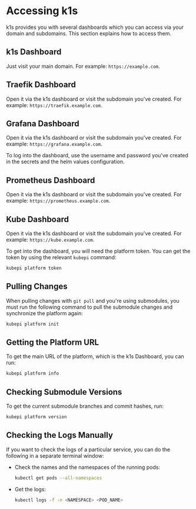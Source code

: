 # Accessing k1s

k1s provides you with several dashboards which you can access via your domain and subdomains. This section explains how to access them.

## k1s Dashboard

Just visit your main domain. For example: `https://example.com`.

## Traefik Dashboard

Open it via the k1s dashboard or visit the subdomain you've created. For example: `https://traefik.example.com`.

## Grafana Dashboard

Open it via the k1s dashboard or visit the subdomain you've created. For example: `https://grafana.example.com`.

To log into the dashboard, use the username and password you've created in the secrets and the helm values configuration.

## Prometheus Dashboard

Open it via the k1s dashboard or visit the subdomain you've created. For example: `https://prometheus.example.com`.

## Kube Dashboard

Open it via the k1s dashboard or visit the subdomain you've created. For example: `https://kube.example.com`.

To get into the dashboard, you will need the platform token. You can get the token by using the relevant `kubepi` command:

```bash
kubepi platform token
```

## Pulling Changes

When pulling changes with `git pull` and you're using submodules, you must run the following command to pull the submodule changes and synchronize the platform again:

```bash
kubepi platform init
```

## Getting the Platform URL

To get the main URL of the platform, which is the k1s Dashboard, you can run:

```bash
kubepi platform info
```

## Checking Submodule Versions

To get the current submodule branches and commit hashes, run:

```bash
kubepi platform version
```

## Checking the Logs Manually

If you want to check the logs of a particular service, you can do the following in a separate terminal window:

- Check the names and the namespaces of the running pods:

  ```bash
  kubectl get pods --all-namespaces
  ```

- Get the logs:

  ```bash
  kubectl logs -f -n <NAMESPACE> <POD_NAME>
  ```
